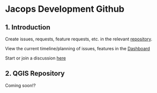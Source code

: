 # **Jacops Development Github**


## 1. Introduction
Create issues, requests, feature requests, etc. in the relevant [repository](https://github.com/orgs/JacopsDev/repositories).

View the current timeline/planning of issues, features in the [Dashboard](https://github.com/orgs/JacopsDev/projects/4)

Start or join a discussion [here](https://github.com/orgs/JacopsDev/discussions)

## 2. QGIS Repository
Coming soon!?


